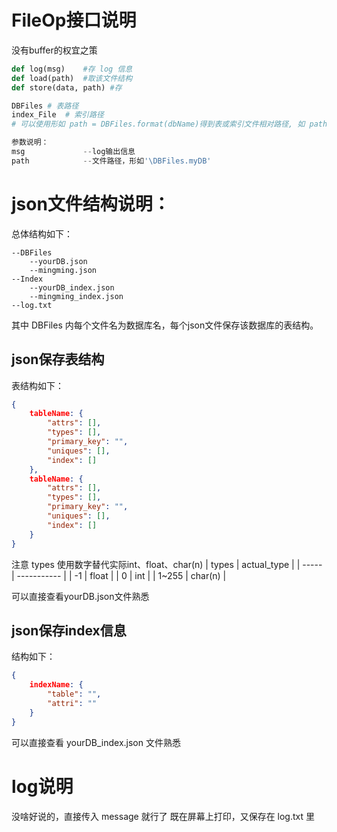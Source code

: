 # FileOp接口说明
没有buffer的权宜之策
```python
def log(msg)    #存 log 信息
def load(path)  #取该文件结构
def store(data, path) #存

DBFiles # 表路径
index_File  # 索引路径
# 可以使用形如 path = DBFiles.format(dbName)得到表或索引文件相对路径, 如 path = DBFiles.format('yourDB')

参数说明：
msg             --log输出信息
path            --文件路径，形如'\DBFiles.myDB'
```


# json文件结构说明：
总体结构如下：
```
--DBFiles
    --yourDB.json
    --mingming.json
--Index
    --yourDB_index.json
    --mingming_index.json
--log.txt
```
其中 DBFiles 内每个文件名为数据库名，每个json文件保存该数据库的表结构。

## json保存表结构
表结构如下：
```json
{
    tableName: {
        "attrs": [],
        "types": [],
        "primary_key": "",
        "uniques": [],
        "index": []
    },
    tableName: {
        "attrs": [],
        "types": [],
        "primary_key": "",
        "uniques": [],
        "index": []
    }
}
```
注意 types 使用数字替代实际int、float、char(n)
| types | actual_type |
| ----- | ----------- |
| -1    | float       |
| 0     | int         |
| 1~255 | char(n)     |

可以直接查看yourDB.json文件熟悉

## json保存index信息
结构如下：
```json
{
    indexName: {
        "table": "",
        "attri": ""
    }
}
```

可以直接查看 yourDB_index.json 文件熟悉

# log说明
没啥好说的，直接传入 message 就行了
既在屏幕上打印，又保存在 log.txt 里